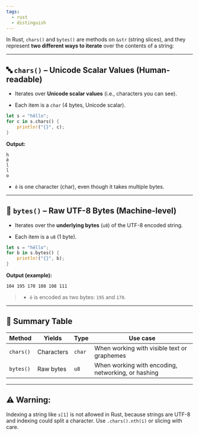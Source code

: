 ```yaml
---
tags:
  - rust
  - distinguish
---
```


In Rust, `chars()` and `bytes()` are methods on `&str` (string slices), and they represent **two different ways to iterate** over the contents of a string:

---

## 🔤 `chars()` – Unicode Scalar Values (Human-readable)

- Iterates over **Unicode scalar values** (i.e., characters you can see).
    
- Each item is a `char` (4 bytes, Unicode scalar).
    

```rust
let s = "hêllo";
for c in s.chars() {
    println!("{}", c);
}
```

**Output:**

```
h
ê
l
l
o
```

- `ê` is one character (char), even though it takes multiple bytes.
    

---

## 🧱 `bytes()` – Raw UTF-8 Bytes (Machine-level)

- Iterates over the **underlying bytes** (`u8`) of the UTF-8 encoded string.
    
- Each item is a `u8` (1 byte).
    

```rust
let s = "hêllo";
for b in s.bytes() {
    println!("{}", b);
}
```

**Output (example):**

```
104 195 170 108 108 111
```

> - `ê` is encoded as two bytes: `195` and `170`.
>     

---

## 📌 Summary Table

|Method|Yields|Type|Use case|
|---|---|---|---|
|`chars()`|Characters|`char`|When working with visible text or graphemes|
|`bytes()`|Raw bytes|`u8`|When working with encoding, networking, or hashing|

---

## ⚠️ Warning:

Indexing a string like `s[1]` is not allowed in Rust, because strings are UTF-8 and indexing could split a character. Use `.chars().nth(i)` or slicing with care.
